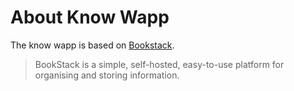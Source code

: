 # About Know Wapp

The know wapp is based on [Bookstack](https://www.bookstackapp.com/).

> BookStack is a simple, self-hosted, easy-to-use platform for organising and storing information.
